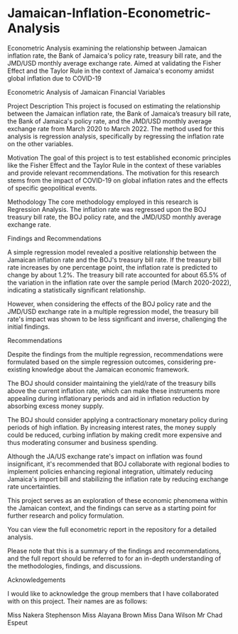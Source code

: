 # Jamaican-Inflation-Econometric-Analysis
Econometric Analysis examining the relationship between Jamaican inflation rate, the Bank of Jamaica's policy rate, treasury bill rate, and the JMD/USD monthly average exchange rate. Aimed at validating the Fisher Effect and the Taylor Rule in the context of Jamaica's economy amidst global inflation due to COVID-19


Econometric Analysis of Jamaican Financial Variables

Project Description
This project is focused on estimating the relationship between the Jamaican inflation rate, the Bank of Jamaica’s treasury bill rate, the Bank of Jamaica's policy rate, and the JMD/USD monthly average exchange rate from March 2020 to March 2022. The method used for this analysis is regression analysis, specifically by regressing the inflation rate on the other variables.

Motivation
The goal of this project is to test established economic principles like the Fisher Effect and the Taylor Rule in the context of these variables and provide relevant recommendations. The motivation for this research stems from the impact of COVID-19 on global inflation rates and the effects of specific geopolitical events.

Methodology
The core methodology employed in this research is Regression Analysis. The inflation rate was regressed upon the BOJ treasury bill rate, the BOJ policy rate, and the JMD/USD monthly average exchange rate.

Findings and Recommendations

A simple regression model revealed a positive relationship between the Jamaican inflation rate and the BOJ's treasury bill rate. If the treasury bill rate increases by one percentage point, the inflation rate is predicted to change by about 1.2%. The treasury bill rate accounted for about 65.5% of the variation in the inflation rate over the sample period (March 2020-2022), indicating a statistically significant relationship.

However, when considering the effects of the BOJ policy rate and the JMD/USD exchange rate in a multiple regression model, the treasury bill rate's impact was shown to be less significant and inverse, challenging the initial findings.

Recommendations

Despite the findings from the multiple regression, recommendations were formulated based on the simple regression outcomes, considering pre-existing knowledge about the Jamaican economic framework.

The BOJ should consider maintaining the yield/rate of the treasury bills above the current inflation rate, which can make these instruments more appealing during inflationary periods and aid in inflation reduction by absorbing excess money supply.

The BOJ should consider applying a contractionary monetary policy during periods of high inflation. By increasing interest rates, the money supply could be reduced, curbing inflation by making credit more expensive and thus moderating consumer and business spending.

Although the JA/US exchange rate's impact on inflation was found insignificant, it's recommended that BOJ collaborate with regional bodies to implement policies enhancing regional integration, ultimately reducing Jamaica's import bill and stabilizing the inflation rate by reducing exchange rate uncertainties.

This project serves as an exploration of these economic phenomena within the Jamaican context, and the findings can serve as a starting point for further research and policy formulation.

You can view the full econometric report in the repository for a detailed analysis.

Please note that this is a summary of the findings and recommendations, and the full report should be referred to for an in-depth understanding of the methodologies, findings, and discussions.

Acknowledgements

I would like to acknowledge the group members that I have collaborated with on this project. Their names are as follows: 

Miss Nakera Stephenson 
Miss Alayana Brown
Miss Dana Wilson
Mr Chad Espeut


